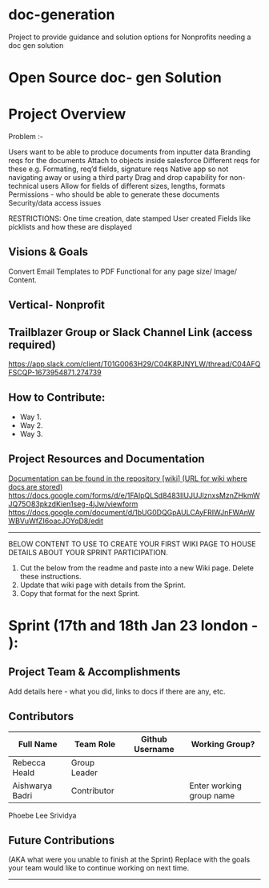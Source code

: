 # doc-generation
Project to provide guidance and solution options for Nonprofits needing a doc gen solution

# Open Source doc- gen Solution 


# Project Overview

Problem :- 

Users want to be able to produce documents from inputter data
Branding reqs for the documents
Attach to objects inside salesforce
Different reqs for these e.g. Formating, req’d fields, signature reqs
Native app so not navigating away or using a third party
Drag and drop capability for non-technical users
Allow for fields of different sizes, lengths, formats
Permissions - who should be able to generate these documents
Security/data access issues

RESTRICTIONS:
One time creation, date stamped 
User created
Fields like picklists and how these are displayed


##  Visions & Goals 
Convert Email Templates to PDF 
Functional for any page size/ Image/ Content.


## Vertical-  Nonprofit 


## Trailblazer Group or Slack Channel Link (access required)
https://app.slack.com/client/T01G0063H29/C04K8PJNYLW/thread/C04AFQFSCQP-1673954871.274739

## How to Contribute:
- Way 1.
- Way 2. 
- Way 3. 

## Project Resources and Documentation
[Documentation can be found in the repository [wiki] (URL for wiki where docs are stored)
](https://docs.google.com/presentation/d/1PDGXjLBDfAEgEiokrvMGObkf2pdQ6evNHxAkrX3yuV0/edit#slide=id.g1d752c44c13_0_0)
https://docs.google.com/forms/d/e/1FAIpQLSd8483IlUJUJlznxsMznZHkmWJQ75O83pkzdKien1seg-4jJw/viewform
https://docs.google.com/document/d/1bUG0DQGpAULCAyFRIWJnFWAnWWBVuWfZI6oacJOYqD8/edit

***
BELOW CONTENT TO USE TO CREATE YOUR FIRST WIKI PAGE TO HOUSE DETAILS ABOUT YOUR SPRINT PARTICIPATION. 
1. Cut the below from the readme and paste into a new Wiki page. Delete these instructions.
2. Update that wiki page with details from the Sprint. 
3. Copy that format for the next Sprint.

# Sprint (17th and 18th Jan 23 london - ): 
## Project Team & Accomplishments
Add details here - what you did, links to docs if there are any, etc.

## Contributors

Full Name            | Team Role     | Github Username                                    | Working Group? 
------------         | ------------- | -------------                                      |-------------   
Rebecca Heald        | Group Leader  |    | 
Aishwarya Badri      | Contributor   |                                                    | Enter working group name
Phoebe Lee
Srividya



## Future Contributions 
(AKA what were you unable to finish at the Sprint)
Replace with the goals your team would like to continue working on next time.

***


